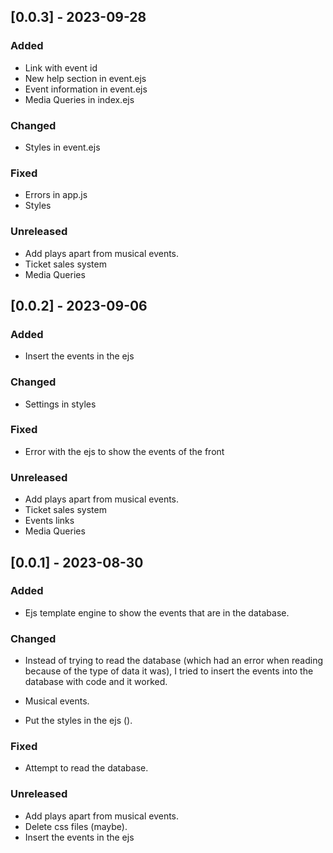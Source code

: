 ## [0.0.3] - 2023-09-28

### Added

- Link with event id
- New help section in event.ejs
- Event information in event.ejs
- Media Queries in index.ejs

### Changed

- Styles in event.ejs

### Fixed

- Errors in app.js
- Styles

### Unreleased

- Add plays apart from musical events.
- Ticket sales system
- Media Queries

## [0.0.2] - 2023-09-06

### Added

- Insert the events in the ejs

### Changed

- Settings in styles

### Fixed

- Error with the ejs to show the events of the front

### Unreleased

- Add plays apart from musical events.
- Ticket sales system
- Events links
- Media Queries

## [0.0.1] - 2023-08-30

### Added

- Ejs template engine to show the events that are in the database.

### Changed

- Instead of trying to read the database (which had an error when reading because of the type of data it was), I tried to insert the events into the database with code and it worked.

- Musical events.

- Put the styles in the ejs (<styles>).

### Fixed

- Attempt to read the database.

### Unreleased

- Add plays apart from musical events.
- Delete css files (maybe).
- Insert the events in the ejs
